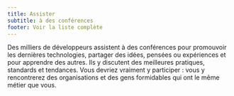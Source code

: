 ```yaml
---
title: Assister
subtitle: à des conférences
footer: Voir la liste complète
---
```


Des milliers de développeurs assistent à des conférences pour promouvoir les dernières technologies, partager des idées, pensées ou expériences et pour apprendre des autres. Ils y discutent des meilleures pratiques, standards et tendances.
Vous devriez vraiment y participer : vous y rencontrerez des organisations et des gens formidables qui ont le même métier que vous.
